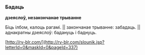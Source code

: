 ### Бадаць
**дзеяслоў, незакончанае трыванне**

Біць ілбом, калоць рагамі. || закончанае трыванне: забадаць. || аднакратны дзеяслоў: бадануць і баднуць.

<a rel="author">[http://rv-blr.com/](http://rv-blr.com/slounik.jsp?letterId=0&maskId=0&pageId=337)</a>
